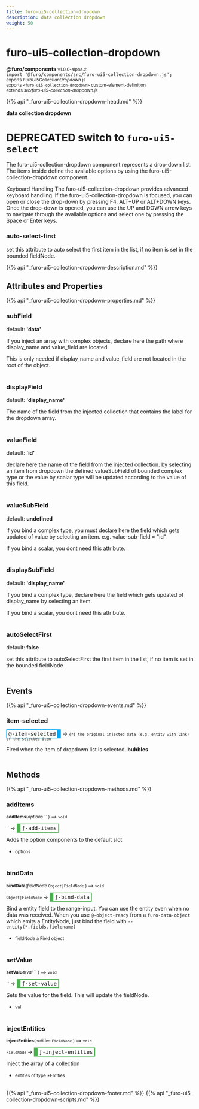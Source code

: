 ```yaml
---
title: furo-ui5-collection-dropdown
description: data collection dropdown
weight: 50
---
```


# furo-ui5-collection-dropdown
**@furo/components** <small>v1.0.0-alpha.2</small>
<br>`import '@furo/components/src/furo-ui5-collection-dropdown.js';`<small>
<br>exports *FuroUi5CollectionDropdown* js
<br>exports `<furo-ui5-collection-dropdown>` custom-element-definition
<br>extends *src/furo-ui5-collection-dropdown.js*</small>

{{% api "_furo-ui5-collection-dropdown-head.md" %}}

**data collection dropdown**

# DEPRECATED switch to `furo-ui5-select`

The furo-ui5-collection-dropdown component represents a drop-down list. The items inside define the available
options by using the furo-ui5-collection-dropdown component.

Keyboard Handling
The furo-ui5-collection-dropdown provides advanced keyboard handling. If the furo-ui5-collection-dropdown
is focused, you can open or close the drop-down by pressing F4, ALT+UP or ALT+DOWN keys. Once the drop-down is
opened, you can use the UP and DOWN arrow keys to navigate through the available options and select one
by pressing the Space or Enter keys.

### auto-select-first
set this attribute to auto select the first item in the list, if no item is set in the bounded fieldNode.

{{% api "_furo-ui5-collection-dropdown-description.md" %}}


## Attributes and Properties
{{% api "_furo-ui5-collection-dropdown-properties.md" %}}










### **subField**
default: **&#39;data&#39;**</small>

If you inject an array with complex objects, declare here the path where display_name and value_field are located.

This is only needed if display_name and value_field are not located in the root of the object.
<br><br>

### **displayField**
default: **&#39;display_name&#39;**</small>

The name of the field from the injected collection that contains the label for the dropdown array.
<br><br>

### **valueField**
default: **&#39;id&#39;**</small>

declare here the name of the field from the injected collection.  by selecting an item from dropdown the defined
valueSubField of bounded complex type or the value by scalar type will be updated according to the value of this field.
<br><br>

### **valueSubField**
default: **undefined**</small>

if you bind a complex type, you must declare here the field which gets updated of value by selecting an item. e.g. value-sub-field = "id"

If you bind a scalar, you dont need this attribute.
<br><br>

### **displaySubField**
default: **&#39;display_name&#39;**</small>

if you bind a complex type, declare here the field which gets updated of display_name by selecting an item.

If you bind a scalar, you dont need this attribute.
<br><br>

### **autoSelectFirst**
default: **false**</small>

set this attribute to autoSelectFirst the first item in the list, if no item is set in the bounded fieldNode
<br><br>






## Events
{{% api "_furo-ui5-collection-dropdown-events.md" %}}

### **item-selected**
<span  style="border-width:2px 10px 2px 2px; border-style: solid;border-color:  rgb(2, 168, 244);font-family:monospace; padding:2px 4px;">@-item-selected</span>
→ <small>`{*} the original injected data (e.g. entity with link) of the selected item`</small>

 Fired when the item of dropdown list is selected. **bubbles**
<br><br>

## Methods
{{% api "_furo-ui5-collection-dropdown-methods.md" %}}



### **addItems**
<small>**addItems**(*options* `` ) ⟹ `void`</small>

<small>`` </small> →
<span  style="border-width:2px 2px 2px 10px; border-style: solid;border-color:  rgb(76, 175, 80);font-family:monospace; padding:2px 4px;">ƒ-add-items</span>

Adds the option components to the default slot

- <small>options </small>
<br><br>


### **bindData**
<small>**bindData**(*fieldNode* `Object|FieldNode` ) ⟹ `void`</small>

<small>`Object|FieldNode` </small> →
<span  style="border-width:2px 2px 2px 10px; border-style: solid;border-color:  rgb(76, 175, 80);font-family:monospace; padding:2px 4px;">ƒ-bind-data</span>

Bind a entity field to the range-input. You can use the entity even when no data was received.
When you use `@-object-ready` from a `furo-data-object` which emits a EntityNode, just bind the field with `--entity(*.fields.fieldname)`

- <small>fieldNode a Field object</small>
<br><br>

### **setValue**
<small>**setValue**(*val* `` ) ⟹ `void`</small>

<small>`` </small> →
<span  style="border-width:2px 2px 2px 10px; border-style: solid;border-color:  rgb(76, 175, 80);font-family:monospace; padding:2px 4px;">ƒ-set-value</span>

Sets the value for the field. This will update the fieldNode.

- <small>val </small>
<br><br>


### **injectEntities**
<small>**injectEntities**(*entities* `FieldNode` ) ⟹ `void`</small>

<small>`FieldNode` </small> →
<span  style="border-width:2px 2px 2px 10px; border-style: solid;border-color:  rgb(76, 175, 80);font-family:monospace; padding:2px 4px;">ƒ-inject-entities</span>

Inject the array of a collection

- <small>entities of type *Entities</small>
<br><br>
















{{% api "_furo-ui5-collection-dropdown-footer.md" %}}
{{% api "_furo-ui5-collection-dropdown-scripts.md" %}}
